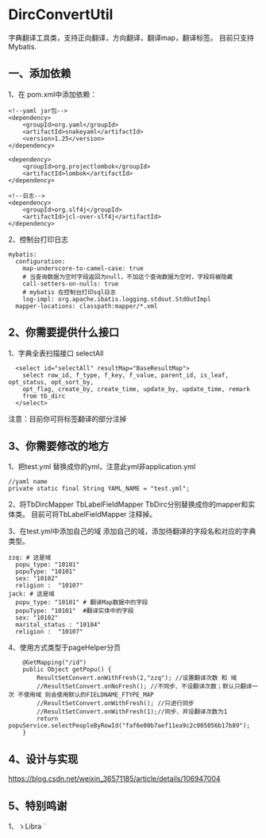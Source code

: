 # DircConvertUtil
字典翻译工具类，支持正向翻译，方向翻译，翻译map，翻译标签。
目前只支持Mybatis.


## 一、添加依赖
1、在 pom.xml中添加依赖：
```
<!--yaml jar包-->
<dependency>
    <groupId>org.yaml</groupId>
    <artifactId>snakeyaml</artifactId>
    <version>1.25</version>
</dependency>

<dependency>
    <groupId>org.projectlombok</groupId>
    <artifactId>lombok</artifactId>
</dependency>

<!--日志-->
<dependency>
    <groupId>org.slf4j</groupId>
    <artifactId>jcl-over-slf4j</artifactId>
</dependency>
``` 
2、控制台打印日志
```
mybatis:
  configuration:
    map-underscore-to-camel-case: true
    # 当查询数据为空时字段返回为null，不加这个查询数据为空时，字段将被隐藏
    call-setters-on-nulls: true
    # mybatis 在控制台打印sql日志
    log-impl: org.apache.ibatis.logging.stdout.StdOutImpl
  mapper-locations: classpath:mapper/*.xml
```
## 2、你需要提供什么接口
1、字典全表扫描接口 selectAll
```
  <select id="selectAll" resultMap="BaseResultMap">
    select row_id, f_type, f_key, f_value, parent_id, is_leaf, opt_status, opt_sort_by,
    opt_flag, create_by, create_time, update_by, update_time, remark
    from tb_dirc
  </select>
```
注意：目前你可将标签翻译的部分注掉
## 3、你需要修改的地方
1、把test.yml 替换成你的yml，注意此yml非application.yml
```
//yaml name
private static final String YAML_NAME = "test.yml";
```
2、将TbDircMapper TbLabelFieldMapper TbDirc分别替换成你的mapper和实体类。 目前可将TbLabelFieldMapper 注释掉。

3、在test.yml中添加自己的域
添加自己的域，添加待翻译的字段名和对应的字典类型。
```
zzq: # 这是域
  popu_type: "10101"
  popuType: "10101"
  sex: "10102"
  religion :  "10107"
jack: # 这是域
  popu_type: "10101" # 翻译Map数据中的字段
  popuType: "10101"  #翻译实体中的字段
  sex: "10102"
  marital_status : "10104"
  religion :  "10107"
```
4、使用方式类型于pageHelper分页
```
    @GetMapping("/id")
    public Object getPopu() {
        ResultSetConvert.onWithFresh(2,"zzq"); //设置翻译次数 和 域
        //ResultSetConvert.onNoFresh(); //不同步、不设翻译次数；默认只翻译一次 不使用域 则会使用默认的FIELDNAME_FTYPE_MAP
        //ResultSetConvert.onWithFresh(); //只进行同步
        //ResultSetConvert.onWithFresh(1);//同步、并设翻译次数为1
        return popuService.selectPeopleByRowId("faf6e00b7aef11ea9c2c005056b17b89");
    }
```

## 4、设计与实现
https://blog.csdn.net/weixin_36571185/article/details/106947004

## 5、特别鸣谢
1、ゝLibra `
